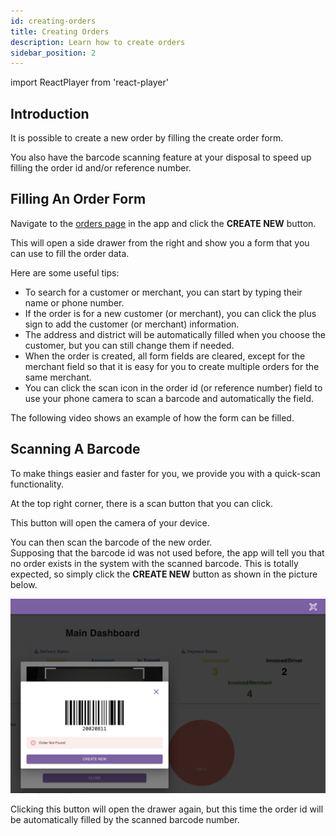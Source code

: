 ```yaml
---
id: creating-orders
title: Creating Orders
description: Learn how to create orders
sidebar_position: 2
---
```

import ReactPlayer from 'react-player'

## Introduction

It is possible to create a new order by filling the create order form.

You also have the barcode scanning feature at your disposal to speed up filling the order id and/or reference number. 


## Filling An Order Form

Navigate to the [orders page](https://parceltracer.app/orders) in the app and click the **CREATE NEW** button.

This will open a side drawer from the right and show you a form that you can use to fill the order data.

Here are some useful tips:
- To search for a customer or merchant, you can start by typing their name or phone number.
- If the order is for a new customer (or merchant), you can click the plus sign to add the customer (or merchant) information.
- The address and district will be automatically filled when you choose the customer, but you can still change them if needed.
- When the order is created, all form fields are cleared, except for the merchant field so that it is easy for you to create multiple orders for the same merchant.
- You can click the scan icon in the order id (or reference number) field to use your phone camera to scan a barcode and automatically the field.

The following video shows an example of how the form can be filled.


<div className="player-wrapper">
    <ReactPlayer className="react-player" width="100%"
      height="100%"  playing controls={false} url='https://youtu.be/CZNST1NUBgI' />
</div>


## Scanning A Barcode

To make things easier and faster for you, we provide you with a quick-scan functionality.

At the top right corner, there is a scan button that you can click.

This button will open the camera of your device.

You can then scan the barcode of the new order.\
Supposing that the barcode id was not used before, the app will tell you that no order exists in the system with the scanned barcode. This is totally expected, so simply click the **CREATE NEW** button as shown in the picture below.

![alt text](./media/quick-scan.png)

Clicking this button will open the drawer again, but this time the order id will be automatically filled by the scanned barcode number.
